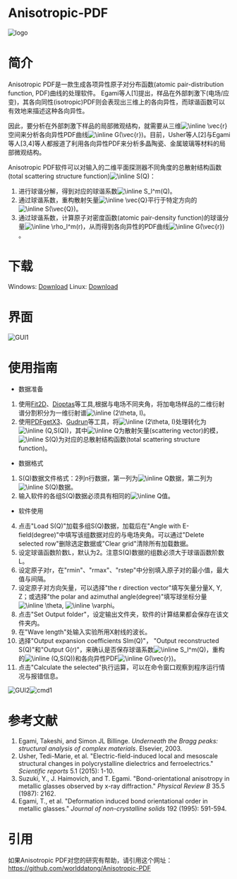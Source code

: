 # Anisotropic-PDF
![logo](https://github.com/worlddatong/Anisotropic-PDF/blob/main/imgs/4.png)

# 简介
Anisotropic PDF是一款生成各项异性原子对分布函数(atomic pair-distribution function, PDF)曲线的处理软件。
Egami等人[1]提出，样品在外部刺激下(电场/应变)，其各向同性(isotropic)PDF则会表现出三维上的各向异性，而球谐函数可以有效地来描述这种各向异性。

因此，要分析在外部刺激下样品的局部微观结构，就需要从三维<img src="https://latex.codecogs.com/svg.image?\inline&space;\vec{r}" title="\inline \vec{r}" />空间来分析各向异性PDF曲线<img src="https://latex.codecogs.com/svg.image?\inline&space;G(\vec{r})" title="\inline G(\vec{r})" />。目前，Usher等人[2]与Egami等人[3,4]等人都报道了利用各向异性PDF来分析多晶陶瓷、金属玻璃等材料的局部微观结构。

Anisotropic PDF软件可以对输入的二维平面探测器不同角度的总散射结构函数(total scattering structure function)<img src="https://latex.codecogs.com/svg.image?\inline&space;S(Q)" title="\inline S(Q)" />：

1. 进行球谐分解，得到对应的球谐系数<img src="https://latex.codecogs.com/svg.image?\inline&space;S_l^m(Q)" title="\inline S_l^m(Q)" />。
2. 通过球谐系数，重构散射矢量<img src="https://latex.codecogs.com/svg.image?\inline&space;\vec{Q}" title="\inline \vec{Q}" />平行于特定方向的<img src="https://latex.codecogs.com/svg.image?\inline&space;S(\vec{Q})" title="\inline S(\vec{Q})" />。
3. 通过球谐系数，计算原子对密度函数(atomic pair-density function)的球谐分量<img src="https://latex.codecogs.com/svg.image?\inline&space;\rho_l^m(r)" title="\inline \rho_l^m(r)" />，从而得到各向异性的PDF曲线<img src="https://latex.codecogs.com/svg.image?\inline&space;G(\vec{r})" title="\inline G(\vec{r})" />。

# 下载
Windows: [Download](https://github.com/worlddatong/Anisotropic-PDF/releases)
Linux: [Download](https://github.com/worlddatong/Anisotropic-PDF/releases)
  
# 界面
![GUI1](https://github.com/worlddatong/Anisotropic-PDF/blob/bc42618367489cc0f1abdb713cd130f88e90dc05/imgs/5.png)

# 使用指南
- 数据准备
1. 使用[Fit2D](https://www.esrf.fr/computing/scientific/FIT2D/)、[Dioptas](https://github.com/Dioptas/Dioptas)等工具,根据与电场不同夹角，将加电场样品的二维衍射谱分割积分为一维衍射谱<img src="https://latex.codecogs.com/svg.image?\inline&space;(2\theta,&space;I)" title="\inline (2\theta, I)" />。
2. 使用[PDFgetX3](https://www.diffpy.org/products/pdfgetx.html)、[Gudrun](https://www.isis.stfc.ac.uk/Pages/Gudrun.aspx)等工具，将<img src="https://latex.codecogs.com/svg.image?\inline&space;(2\theta,&space;I)" title="\inline (2\theta, I)" />处理转化为<img src="https://latex.codecogs.com/svg.image?\inline&space;(Q,S(Q))" title="\inline (Q,S(Q))" />，其中<img src="https://latex.codecogs.com/svg.image?\inline&space;Q" title="\inline Q" />为散射矢量(scattering vector)的模，<img src="https://latex.codecogs.com/svg.image?\inline&space;S(Q)" title="\inline S(Q)" />为对应的总散射结构函数(total scattering structure function)。

- 数据格式
1. S(Q)数据文件格式：2列n行数据，第一列为<img src="https://latex.codecogs.com/svg.image?\inline&space;Q" title="\inline Q" />数据，第二列为<img src="https://latex.codecogs.com/svg.image?\inline&space;S(Q)" title="\inline S(Q)" />数据。
2. 输入软件的各组S(Q)数据必须具有相同的<img src="https://latex.codecogs.com/svg.image?\inline&space;Q" title="\inline Q" />值。

- 软件使用
4. 点击"Load S(Q)"加载多组S(Q)数据，加载后在"Angle with E-field(degree)"中填写该组数据对应的与电场夹角。可以通过"Delete selected row"删除选定数据或"Clear grid"清除所有加载数据。
5. 设定球谐函数阶数L，默认为2。注意S(Q)数据的组数必须大于球谐函数阶数L。
6. 设定原子对r，在"rmin"、"rmax"、"rstep"中分别填入原子对的最小值，最大值与间隔。
7. 设定原子对方向矢量，可以选择"the r direction vector"填写矢量分量X, Y, Z；或选择"the polar and azimuthal angle(degree)"填写球坐标分量<img src="https://latex.codecogs.com/svg.image?\inline&space;\theta" title="\inline \theta" />, <img src="https://latex.codecogs.com/svg.image?\inline&space;\varphi" title="\inline \varphi" />。
8. 点击"Set Output folder"，设定输出文件夹，软件的计算结果都会保存在该文件夹内。
9. 在"Wave length"处输入实验所用X射线的波长。
10. 选择"Output expansion coefficients Slm(Q)"， "Output reconstructed S(Q)"和"Output G(r)"，来确认是否保存球谐系数<img src="https://latex.codecogs.com/svg.image?\inline&space;S_l^m(Q)" title="\inline S_l^m(Q)" />，重构的<img src="https://latex.codecogs.com/svg.image?\inline&space;(Q,S(Q))" title="\inline (Q,S(Q))" />和各向异性PDF<img src="https://latex.codecogs.com/svg.image?\inline&space;G(\vec{r})" title="\inline G(\vec{r})" />。
11. 点击"Calculate the selected"执行运算，可以在命令窗口观察到程序运行情况与报错信息。

![GUI2](https://github.com/worlddatong/Anisotropic-PDF/blob/main/imgs/6.png)![cmd1](https://github.com/worlddatong/Anisotropic-PDF/blob/main/imgs/8.png)

# 参考文献
1. Egami, Takeshi, and Simon JL Billinge. *Underneath the Bragg peaks: structural analysis of complex materials*. Elsevier, 2003.
2. Usher, Tedi-Marie, et al. "Electric-field-induced local and mesoscale structural changes in polycrystalline dielectrics and ferroelectrics." *Scientific reports* 5.1 (2015): 1-10.
3. Suzuki, Y., J. Haimovich, and T. Egami. "Bond-orientational anisotropy in metallic glasses observed by x-ray diffraction." *Physical Review B* 35.5 (1987): 2162.
4. Egami, T., et al. "Deformation induced bond orientational order in metallic glasses." *Journal of non-crystalline solids* 192 (1995): 591-594.

# 引用
如果Anisotropic PDF对您的研究有帮助，请引用这个网址：
https://github.com/worlddatong/Anisotropic-PDF
